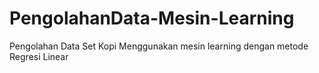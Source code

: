# PengolahanData-Mesin-Learning
Pengolahan Data Set Kopi Menggunakan mesin learning dengan metode Regresi Linear
